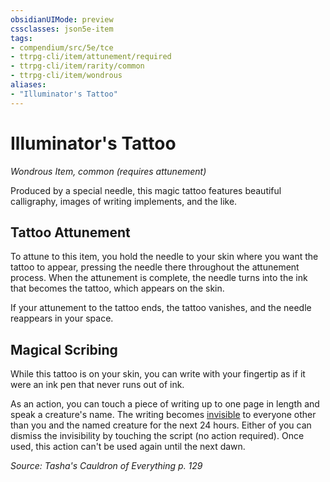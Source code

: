 ```yaml
---
obsidianUIMode: preview
cssclasses: json5e-item
tags:
- compendium/src/5e/tce
- ttrpg-cli/item/attunement/required
- ttrpg-cli/item/rarity/common
- ttrpg-cli/item/wondrous
aliases: 
- "Illuminator's Tattoo"
---
```

# Illuminator's Tattoo
*Wondrous Item, common (requires attunement)*  


Produced by a special needle, this magic tattoo features beautiful calligraphy, images of writing implements, and the like.

## Tattoo Attunement

To attune to this item, you hold the needle to your skin where you want the tattoo to appear, pressing the needle there throughout the attunement process. When the attunement is complete, the needle turns into the ink that becomes the tattoo, which appears on the skin.

If your attunement to the tattoo ends, the tattoo vanishes, and the needle reappears in your space.

## Magical Scribing

While this tattoo is on your skin, you can write with your fingertip as if it were an ink pen that never runs out of ink.

As an action, you can touch a piece of writing up to one page in length and speak a creature's name. The writing becomes [invisible](/3-Mechanics/CLI/rules/conditions.md#invisible) to everyone other than you and the named creature for the next 24 hours. Either of you can dismiss the invisibility by touching the script (no action required). Once used, this action can't be used again until the next dawn.

*Source: Tasha's Cauldron of Everything p. 129*